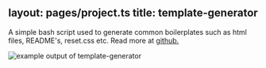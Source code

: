 layout: pages/project.ts
title: template-generator
---

A simple bash script used to generate common boilerplates such as html files, README's, reset.css etc. Read more at [github.](https://github.com/samiralajmovic/boilerplate-generator)

![example output of template-generator](https://raw.githubusercontent.com/samiralajmovic/template-generator/master/media/output.gif?raw=true)
